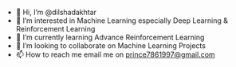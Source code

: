 - 👋 Hi, I’m @dilshadakhtar
- 👀 I’m interested in Machine Learning especially Deep Learning & Reinforcement Learning
- 🌱 I’m currently learning Advance Reinforcement Learning
- 💞️ I’m looking to collaborate on Machine Learning Projects
- 📫 How to reach me email me on prince7861997@gmail.com

<!---
dilshadakhtar/dilshadakhtar is a ✨ special ✨ repository because its `README.md` (this file) appears on your GitHub profile.
You can click the Preview link to take a look at your changes.
--->
